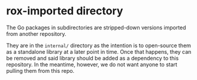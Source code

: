 # rox-imported directory

The Go packages in subdirectories are stripped-down versions imported from another repository.

They are in the `internal/` directory as the intention is to open-source them as a standalone
library at a later point in time. Once that happens, they can be removed and said library should
be added as a dependency to this repository. In the meantime, however, we do not want anyone to
start pulling them from this repo.
